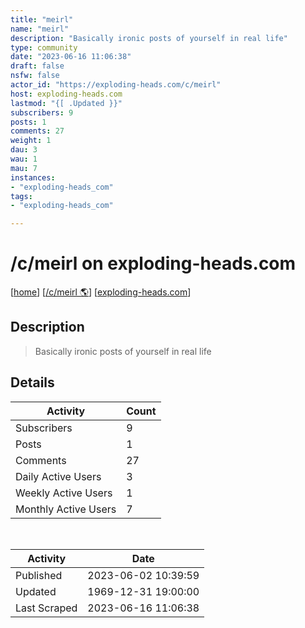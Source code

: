 ```yaml
---
title: "meirl" 
name: "meirl"
description: "Basically ironic posts of yourself in real life"
type: community
date: "2023-06-16 11:06:38"
draft: false
nsfw: false
actor_id: "https://exploding-heads.com/c/meirl"
host: exploding-heads.com
lastmod: "{[ .Updated }}"
subscribers: 9
posts: 1
comments: 27
weight: 1
dau: 3
wau: 1
mau: 7
instances:
- "exploding-heads_com"
tags: 
- "exploding-heads_com"

---
```


# /c/meirl on exploding-heads.com

[[home](/)]
[[/c/meirl 🌎](https://exploding-heads.com/c/meirl)]
[[exploding-heads.com](/instances/exploding-heads_com)]


## Description 

<blockquote class="description">
Basically ironic posts of yourself in real life
</blockquote>


## Details

| Activity | Count  |
|----------------------|---|
| Subscribers          | 9 |
| Posts                | 1  |
| Comments             | 27  |
| Daily Active Users   | 3  |
| Weekly Active Users  | 1  |
| Monthly Active Users | 7  |

<br>

| Activity | Date |
|----------------------|---|
| Published            | 2023-06-02 10:39:59 |
| Updated              | 1969-12-31 19:00:00 |
| Last Scraped         | 2023-06-16 11:06:38 |
